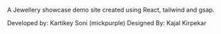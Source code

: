 A Jewellery showcase demo site created using React, tailwind and gsap.

Developed by: Kartikey Soni (mickpurple)
Designed By: Kajal Kirpekar
